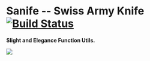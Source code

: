 # Sanife -- Swiss Army Knife [![Build Status](https://travis-ci.org/yesvods/sanife.svg?branch=master)](https://travis-ci.org/yesvods/sanife)

**Slight and Elegance Function Utils.**

![](https://ooo.0o0.ooo/2017/03/08/58c01857b426d.png)